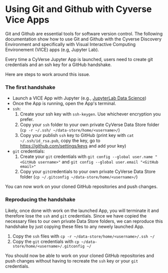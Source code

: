 # Using Git and Github with Cyverse Vice Apps

Git and Github are essential tools for software version control. The following documentation show how to use Git and Github with the Cyverse Discovery Environment and specifically with Visual Interactive Computing Environement (VICE) apps (e.g, Jupyter Lab). 

Every time a CyVerse Jupyter App is launched, users need to create git credentials and an ssh key for a GitHub handshake.

Here are steps to work around this issue.

### The first handshake

- Launch a VICE App with Jupyter (e.g., [JupyterLab Data Science](https://de.cyverse.org/apps/de/c2227314-1995-11ed-986c-008cfa5ae621))
- Once the App is running, open the App's terminal.
- `ssh`:
  1. Create your ssh key with `ssh-keygen`. Use whichever encryption you prefer.
  2. Copy your `ssh` folder to your own private CyVerse Data Store folder (`cp -r ~/.ssh/ ~/data-store/home/<username>/`)
  3. Copy your publish `ssh` key to GitHub (print key with `cat ~/.ssh/id_rsa.pub`, copy the key, go to https://github.com/settings/keys and add your key)
- `git` credentials:
  1. Create your `git` credentials with `git config --global user.name "<GitHub username>"` and `git config --global user.email "<GitHub email>"`
  2. Copy your `git`credentials to your own private CyVerse Data Store folder (`cp ~/.gitconfig ~/data-store/home/<username>/`)

You can now work on your cloned GitHub repositories and push changes.

### Reproducing the handshake

Likely, once done with work on the launched App, you will terminate it and therefore lose the `ssh` and `git` credentials.
Since we have copied the necessary files to our own private Data Store folders, we can reproduce this handshake by just copying these files to any newely launched App.

1. Copy the `ssh` files with `cp -r ~/data-store/home/<username>/.ssh ~/`
2. Copy the `git` credentials with `cp ~/data-store/home/<username>/.gitconfig ~/`

You should now be able to work on your cloned GitHub repositories and push changes without having to recreate the `ssh` key or your `git` credentials.
